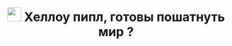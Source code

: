 <h1 align="center"><img src="https://github.com/blackcater/blackcater/raw/main/images/Hi.gif" width="32px" height="32px"/> Хеллоу пипл, готовы пошатнуть мир ?</h1> 
